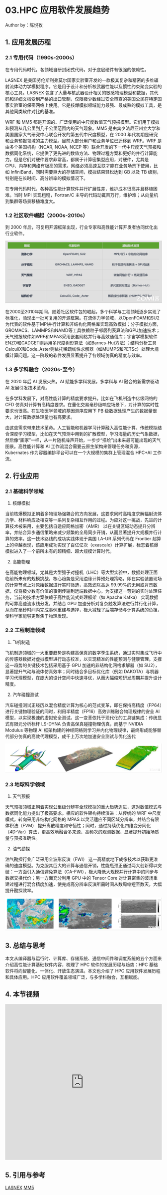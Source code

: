<!--Copyright © ZOMI 适用于[License](https://github.com/Infrasys-AI/AIInfra)版权许可-->

# 03.HPC 应用软件发展趋势

Author by：陈悦孜


## 1. 应用发展历程

### 2.1 专用代码（1990s-2000s）

在专用代码时代，各领域自研封闭式代码，对于底层硬件有很强的依赖性。

LASNEX 是美国劳伦斯利弗莫尔国家实验室开发的一款极其复杂和精密的多维辐射流体动力学模拟程序。它是用于设计和分析核武器性能以及惯性约束聚变实验的核心工具。LASNEX 包含了大量与核武器设计相关的敏感物理模型和数据，其代码和详细文档受到严格的出口管制，仅限极少数经过安全审查的美国公民在特定国家实验室的保密网络上使用。它是核爆模拟领域能力最强、最成熟的模拟工具，是其他同类软件对比的基准。

WRF 和 MM5 都是开源的、广泛使用的中尺度数值天气预报模型。它们用于模拟和预测从几公里到几千公里范围内的天气现象。MM5 是由宾夕法尼亚州立大学和美国国家大气研究中心联合开发的第五代中尺度模型，在 2000 年代初期是研究和业务预报领域的主力模型。目前大部分用户和业务单位已迁移到 WRF。WRF 是由多个美国机构（NCAR, NOAA, NCEP 等）联合开发的下一代中尺度天气预报和数据同化系统，它提供了更先进的数值方法、物理过程方案和更好的并行计算能力。但是它们对硬件要求非常高，都属于计算密集型应用，对硬件，尤其是 CPU、内存和网络有极高的需求。网络必须高速互联才能在业务场景下使用，比如 InfiniBand，同时需要巨大的存储空间，模拟结果轻松达到 GB 以及 TB 级别，特别是在长时间、高分辨率的模拟情况下。

在专用代码时代，各种高性能计算软件并行扩展性差，维护成本很高并且移植困难。当时 MPI 实现粗糙，Fortran/C 主导的代码动辄百万行，维护难；从向量机到集群等场景移植难度大。

### 1.2 社区软件崛起（2000s-2010s）

到 2000 年后，可复用开源框架出现，行业专家和高性能计算开发者协同优化出行业软件。

![复用开源框架](./images/03TrendSoft13.png)

在2000至2010年期间，随着社区软件包的崛起，多个科学与工程领域逐步实现了标准化，涌现出一批可复用的开源框架。在流体力学领域，以OpenFOAM和SU2为代表的软件基于MPI并行计算和非结构化网格库实现高效模拟；分子模拟方面，GROMACS、LAMMPS和NAMD等工具依赖粒子邻居列表算法和GPU加速技术；天气预报软件如WRF和MPAS采用嵌套网格并行与高效通信库；宇宙学模拟软件ENZO和GADGET则运用多尺度树形算法（如Barnes-Hut方法）；结构分析工具CalculiX和Code_Aster则依托稀疏线性求解器（如MUMPS和PETSc）处理大规模计算问题。这一阶段的软件发展显著提升了各领域仿真的精度与效率。

### 1.3 多学科融合（2020s-至今）

在 2020 年后 AI 发展火热，AI 赋能多学科发展，多学科与 AI 融合的新需求驱动 AI 发展引发技术革命。

在多学科发展下，对高性能计算的精度要求提升。比如在飞机制造中亿级网络的 CFD 仿真对计算有高精度要求。在量化交易毫秒级响应场景下，对计算的实时性要求也很高。在生物医学领域的基因测序应用下 PB 级数据处理产生的数据量很大，对计算数据处理量也有高要求。

由这些需求带来技术革命。人工智能和机器学习计算融入高性能计算，传统模拟结合深度学习模型，比如在天气预测中用到的扩散模型，学习海量的历史气象数据，然后像“画家”一样，从一片随机噪声开始，一步步“描绘”出未来最可能出现的天气图景。高性能计算和 AI 工作流混合需要云原生架构来管理任务和资源，Kubernates 作为容器编排平台可以在一个大规模的集群上管理混合 HPC+AI 工作流。

## 2. 行业应用

### 2.1 基础科学领域

1. 核爆模拟​​

当前核爆模拟正朝着多物理场强耦合的方向发展，这要求同时高精度求解辐射流体力学、材料响应及相变等一系列复杂相互作用的过程。为应对这一挑战，先进的计算技术被采用，主要包括自适应网格加密（AMR） 以在关键区域动态提升分辨率，并结合异步通信策略来减少频繁的全局同步开销，从而显著提升大规模并行计算的效率。这一技术路线的成功实践体现于美国 LA-UR 系列代码在 Frontier 超算上的卓越表现，该应用成功实现了百亿亿次（exascale）计算扩展，标志着核爆模拟进入了一个前所未有的超精细、超大规模计算时代。

2. 高能物理

在高能物理领域，尤其是大型强子对撞机（LHC）等大型实验中，数据处理正面临前所未有的规模挑战，核心趋势是采用边缘计算预处理策略，即在实验装置现场的计算节点上对原始数据进行实时筛选，高效滤除高达 99.99%的无用或背景数据，仅将极少数有价值的事例传输到远端数据中心。为支撑这一苛刻的实时处理任务，当前的技术方案依赖于高性能流式处理框架（如 Apache Kafka） 实现数据的可靠高速流水线分发，并结合 GPU 加速分析对复杂触发算法进行并行化计算，从而在毫秒时间内完成事例重建与选择，极大减轻了后端存储与计算系统的负担，使科学家能够更聚焦于物理发现。
​

### 2.2 工程制造领域

1. 飞机制造

飞机制造领域的一大重要趋势是构建高保真的数字孪生系统，通过实时集成飞行中的传感器数据对虚拟模型进行动态校准，以实现精准的性能预测与健康管理。支撑这一趋势的关键技术包括采用基于 GPU 加速的非结构化网格求解器（如 SU2），显著提升气动与流体仿真效率；同时结合多目标优化库（例如 DAKOTA）与机器学习代理模型，在庞大的设计空间中快速寻优，从而大幅缩短研发周期并提升设计精度。

2. 汽车碰撞测试

汽车碰撞测试正经历以混合精度计算为核心的范式变革，即在保持高精度（FP64）进行关键物理验证的同时，利用半精度（FP16）高效训练融合物理规律的安全 AI 模型，以实现极速的虚拟安全测试。这一变革依托于现代化的工具链集成：传统显式有限元分析标杆 LS-DYNA 负责高保真碰撞物理仿真，而基于 NVIDIA Modulus 等物理 AI 框架构建的神经网络则学习并内化物理规律，最终形成能够替代部分仿真的高效代理模型，成千上万次地加速安全测试与优化迭代

![工程制造](./images/03TrendSoft14.png)

### 2.3 地球科学领域

1. 天气预报

天气预报领域正朝着实现公里级分辨率全球模拟的重大趋势迈进，这对数值模式与数据同化能力提出了极高要求。相应的软件架构持续演进：从传统的 WRF 中尺度模式，转向采用非结构化网格的 MPAS 以灵活适应不同区域分辨率，并结合有限体积法（FVM） 提升离散精度和守恒性；同时，通过持续优化四维变分同化（4D-Var）算法，更高效地融合多来源、高频次的观测数据，显著提升初始场质量与预报准确性。

2. 油气勘探

油气勘探行业广泛采用全波形反演（FWI） 这一高精度地下成像技术以获取更准确的速度模型。为克服其巨大的计算与通信开销，性能瓶颈正通过两大创新得以突破：一方面引入通信避免算法（CA-FWI），极大降低大规模并行计算中的同步与数据交换代价；另一方面充分利用 GPU 中的 Tensor Core 对计算密集的波场重建过程进行混合精度加速，使完成高分辨率反演所需时间从数周缩短至数天，大幅提升勘探效率。

![地球科学领域](./images/03TrendSoft15.png)

## 3. 总结与思考

本文从编译器与运行时、计算库、存储系统、通信中间件和调度系统的五个方面来介绍高性能计算基础软件内容，梳理了 HPC 软件的发展历程与趋势：HPC 基础软件将向智能化、一体化、开放生态演进。本文也介绍了 HPC 应用软件发展历程和具体应用。HPC 应用软件覆盖领域广泛，与多学科融合，互相赋能。

## 4. 本节视频

<html>
<iframe src="https://player.bilibili.com/player.html?isOutside=true&aid=114786238992560&bvid=BV1Sr3YzXEQa&cid=30819877532&p=1&danmaku=0&t=30&autoplay=0" width="100%" height="500" scrolling="no" border="0" frameborder="no" framespacing="0" allowfullscreen="true"> </iframe>
</html>


## 5. 引用与参考
[LASNEX](https://en.wikipedia.org/wiki/LASNEX)
[MM5](https://en.wikipedia.org/wiki/MM5_(weather_model))



